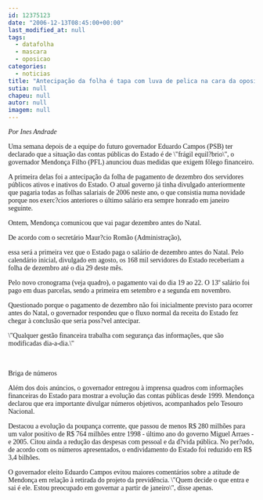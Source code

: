 ```yaml
---
id: 12375123
date: "2006-12-13T08:45:00+00:00"
last_modified_at: null
tags:
  - datafolha
  - mascara
  - oposicao
categories:
  - noticias
title: "Antecipação da folha é tapa com luva de pelica na cara da oposição"
sutia: null
chapeu: null
autor: null
imagem: null
---
```

<p><P><I><FONT face=Verdana>Por Ines Andrade </FONT></P></I></p>
<p><P><FONT face=Verdana>Uma semana depois de a equipe do futuro governador Eduardo Campos (PSB) ter declarado que a situação das contas públicas do Estado é de \"frágil equil?brio\", o governador Mendonça Filho (PFL) anunciou duas medidas que exigem fôlego financeiro. </FONT></P></p>
<p><P><FONT face=Verdana>A primeira delas foi a antecipação da folha de pagamento de dezembro dos servidores públicos ativos e inativos do Estado. O atual governo já tinha divulgado anteriormente que pagaria todas as folhas salariais de 2006 neste ano, o que consistia numa novidade porque nos exerc?cios anteriores o último salário era sempre honrado em janeiro seguinte. </FONT></P></p>
<p><P><FONT face=Verdana>Ontem, Mendonça comunicou que vai pagar dezembro antes do Natal. </FONT></P></p>
<p><P><FONT face=Verdana>De acordo com o secretário Maur?cio Romão (Administração),</p>
<p> essa será a primeira vez que o Estado paga o salário de dezembro antes do Natal. Pelo calendário inicial, divulgado em agosto, os 168 mil servidores do Estado receberiam a folha de dezembro até o dia 29 deste mês. </FONT></P></p>
<p><P><FONT face=Verdana>Pelo novo cronograma (veja quadro), o pagamento vai do dia 19 ao 22. O 13º salário foi pago em duas parcelas, sendo a primeira em setembro e a segunda em novembro. </FONT></P></p>
<p><P><FONT face=Verdana>Questionado porque o pagamento de dezembro não foi inicialmente previsto para ocorrer antes do Natal, o governador respondeu que o fluxo normal da receita do Estado fez chegar à conclusão que seria poss?vel antecipar. </FONT></P></p>
<p><P><FONT face=Verdana>\"Qualquer gestão financeira trabalha com segurança das informações, que são modificadas dia-a-dia.\" </FONT></P></p>
<p><P><FONT face=Verdana></FONT>&nbsp;</P></p>
<p><P><FONT face=Verdana>Briga de números</FONT></P></p>
<p><P><FONT face=Verdana>Além dos dois anúncios, o governador entregou à imprensa quadros com informações financeiras do Estado para mostrar a evolução das contas públicas desde 1999. Mendonça declarou que era importante divulgar números objetivos, acompanhados pelo Tesouro Nacional. </FONT></P></p>
<p><P><FONT face=Verdana>Destacou a evolução da poupança corrente, que passou de menos R$ 280 milhões para um valor positivo de R$ 764 milhões entre 1998 - último ano do governo Miguel Arraes - e 2005. Citou ainda a redução das despesas com pessoal e da d?vida pública. No per?odo, de acordo com os números apresentados, o endividamento do Estado foi reduzido em R$ 3,4 bilhões. </FONT></P></p>
<p><P><FONT face=Verdana>O governador eleito Eduardo Campos evitou maiores comentários sobre a atitude de Mendonça em relação à retirada do projeto da previdência. \"Quem decide o que entra e sai é ele. Estou preocupado em governar a partir de janeiro\", disse apenas. </FONT></P> </p>
